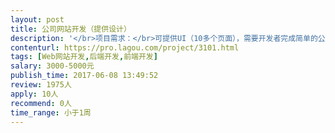 ```yaml
---                
layout: post       
title: 公司网站开发（提供设计）           
description: '</br>项目需求：</br>可提供UI（10多个页面），需要开发者完成简单的公司静态网站代码开发，需要有PC版和手机版</br>要求使用HTML5技术，后台功能简单或者可以无后台功能，需要有相关经验者。</br>'     
contenturl: https://pro.lagou.com/project/3101.html      
tags: [Web网站开发,后端开发,前端开发]            
salary: 3000-5000元          
publish_time: 2017-06-08 13:49:52         
review: 1975人                   
apply: 10人                   
recommend: 0人                   
time_range: 小于1周              
---                 
```

